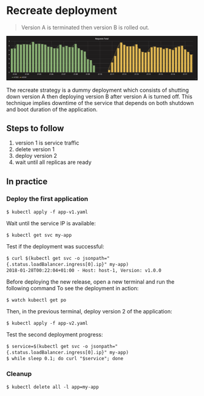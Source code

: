 Recreate deployment
===================

> Version A is terminated then version B is rolled out.

![kubernetes recreate deployment](grafana-recreate.png)

The recreate strategy is a dummy deployment which consists of shutting down
version A then deploying version B after version A is turned off. This technique
implies downtime of the service that depends on both shutdown and boot duration
of the application.

## Steps to follow

1. version 1 is service traffic
1. delete version 1
1. deploy version 2
1. wait until all replicas are ready

## In practice

### Deploy the first application

```
$ kubectl apply -f app-v1.yaml
```

Wait until the service IP is available:

```
$ kubectl get svc my-app
```

Test if the deployment was successful:

```
$ curl $(kubectl get svc -o jsonpath="{.status.loadBalancer.ingress[0].ip}" my-app)
2018-01-28T00:22:04+01:00 - Host: host-1, Version: v1.0.0
```

Before deploying the new release, open a new terminal and run the following
command To see the deployment in action:

```
$ watch kubectl get po
```

Then, in the previous terminal, deploy version 2 of the application:

```
$ kubectl apply -f app-v2.yaml
```

Test the second deployment progress:

```
$ service=$(kubectl get svc -o jsonpath="{.status.loadBalancer.ingress[0].ip}" my-app)
$ while sleep 0.1; do curl "$service"; done
```

### Cleanup

```
$ kubectl delete all -l app=my-app
```
